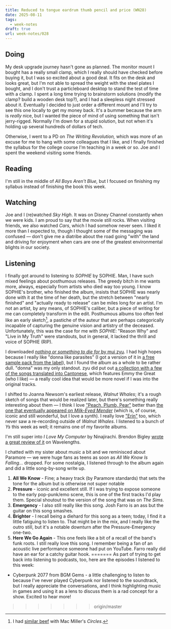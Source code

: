 ```yaml
---
title: Reduced to tongue eardrum thumb pencil and price (WN28)
date: 2025-08-11
tags:
  - week-notes
draft: true
url: week-notes/028
---
```

## Doing
My desk upgrade journey hasn't gone as planned. The monitor mount I bought has a really small clamp, which I really should have checked before buying it, but I was so excited about a good deal. It fits on the desk and looks great, but I'm not able to spread the weight with the steel plates I bought, and I don't trust a particleboard desktop to stand the test of time with a clamp. I spent a long time trying to brainstorm solutions (modify the clamp? build a wooden desk top?), and I had a sleepless night stressed about it. Eventually I decided to just order a different mount and I'll try to see this one locally to get my money back. It's a bummer because the arm is *really* nice, but I wanted the piece of mind of using something that isn't jerry-rigged. Normally I'm down for a stupid solution, but not when it's holding up several hundreds of dollars of tech.

Otherwise, I went to a PD on *The Writing Revolution,* which was more of an excuse for me to hang with some colleagues that I like, and I finally finished the syllabus for the college course I'm teaching in a week or so. Joe and I spent the weekend visiting some friends.
## Reading
I'm still in the middle of *All Boys Aren't Blue,* but I focused on finishing my syllabus instead of finishing the book this week.
## Watching
Joe and I (re)watched *Sky High*. It was on Disney Channel constantly when we were kids. I am proud to say that the movie still rocks. When visiting friends, we also watched *Cars*, which I had somehow never seen. I liked it more than I expected to, though I thought some of the messaging was confused — don't give me a diatribe about the road going "with" the land and driving for enjoyment when cars are one of the greatest environmental blights in our society.
## Listening
I finally got around to listening to *SOPHIE* by SOPHIE. Man, I have such mixed feelings about posthumous releases. The greedy bitch in me wants more, always, especially from artists who died way too young. I know SOPHIE's brother, who finished the album, insists that SOPHIE was nearly done with it at the time of her death, but the stretch between "nearly finished" and "actually ready to release" can be miles long for an artist. I'm not an artist, by any means, of SOPHIE's caliber, but a piece of writing for me can completely transform in the edit. Posthumous albums too often feel like an early sketch[^1], a pastiche of the auteur that are perhaps categorically incapable of capturing the genuine vision and artistry of the deceased. Unfortunately, this was the case for me with *SOPHIE*: "Reason Why" and "Live in My Truth" were standouts, but in general, it lacked the thrill and voice of SOPHIE (RIP).

I downloaded [*nothing or something to die for* by mui zyu](https://muizyu.bandcamp.com/album/nothing-or-something-to-die-for). I had high hopes because I really like "donna like parasites" (I got a version of it in [a free sample pack from the label](https://fatherdaughterrecords.com/products/its-2025-and-wow-thats-unfortunate-but-well-get-thru-this-with-a-free-sampler-so-here-ya-go)), but I found the album as a whole to be rather dull. "donna" was my only standout. zyu did put out [a collection with a few of the songs translated into Cantonese](https://muizyu.bandcamp.com/album/nothing-or-something-to-die-for-cantonese-tasting-menu), which features Emmy the Great (who I like) — a really cool idea that would be more novel if I was into the original tracks.

I shifted to Joanna Newsom's earliest release, *Walnut Whales*; it's a rough sketch of songs that would be realized later, but there's something really interesting about them — I think I love ["Peach, Plumb, Pear"](https://www.youtube.com/watch?v=LtRoOGYTGJc) better than [the one that eventually appeared on *Milk-Eyed Mender*](https://joannanewsom.bandcamp.com/album/the-milk-eyed-mender) (which is, of course, iconic and still wonderful, but I love a synth). I really love ["Erin"](https://www.youtube.com/watch?v=BOACtsrSsgo) too, which never saw a re-recording outside of *Walnut Whales*. I listened to a bunch of *Ys* this week as well; it remains one of my favorite albums.

I'm still super into *I Love My Computer* by Ninajirachi. Brendon Bigley [wrote a great review of it](https://wavelengths.online/posts/a-good-album-i-love-my-computer-by-ninajirachi) on Wavelengths.

I chatted with my sister about music a bit and we reminisced about Paramore — we were huge fans as teens as soon as *All We Know Is Falling...* dropped. For some nostalgia, I listened through to the album again and did a little song-by-song write up.
1. **All We Know** - Fine; a heavy track (by Paramore standards) that sets the tone for the album but is otherwise not super notable
2. **Pressure** - iconic and excellent still. If I was trying to expose someone to the early pop-punk/emo scene, this is one of the first tracks I'd play them. Special shoutout to the version of the song that was on *The Sims*.
3. **Emergency** - I also still really like this song. Josh Farro is an ass but the guitar on this song smashes.
4. **Brighter** - I recall being a diehard for this song as a teen; today, I find it a little fatiguing to listen to. That might be in the mix, and I really like the outro still, but it's a notable downturn after the Pressure-Emergency one-two.
5. **Here We Go Again** - This one feels like a bit of a recall of the band's funk roots. I still really love this song. I remember being a fan of an acoustic live performance someone had put on YouTube. Farro really did have an ear for a catchy guitar hook.
=======
As part of trying to get back into listening to podcasts, too, here are the episodes I listened to this week:
* Cyberpunk 2077 from BGM Gems - a little challenging to listen to because I've never played Cyberpunk nor listened to the soundtrack, but I really appreciate the conversations, and I think highlighting music in games and using it as a lens to discuss them is a rad concept for a show. Excited to hear more!
>>>>>>> origin/master

[^1]: I had [similar beef](https://cassie.ink/week-notes/021/) with Mac Miller's *Circles*.